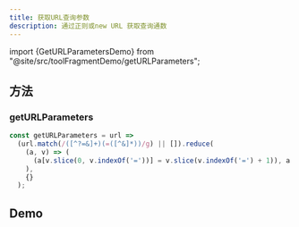 ```yaml
---
title: 获取URL查询参数 
description: 通过正则或new URL 获取查询通数
---
```


import {GetURLParametersDemo} from "@site/src/toolFragmentDemo/getURLParameters";

## 方法

### getURLParameters
```js showLineNumbers
const getURLParameters = url =>
  (url.match(/([^?=&]+)(=([^&]*))/g) || []).reduce(
    (a, v) => (
      (a[v.slice(0, v.indexOf('='))] = v.slice(v.indexOf('=') + 1)), a
    ),
    {}
  );
```

## Demo

<BrowserWindow>
<GetURLParametersDemo/>
</BrowserWindow>
